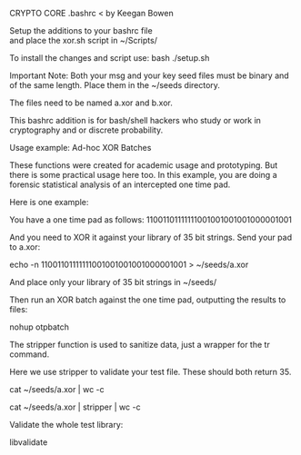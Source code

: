 CRYPTO CORE .bashrc < by Keegan Bowen 

  Setup the additions to your bashrc file     
  and place the xor.sh script in ~/Scripts/   

To install the changes and script use:
bash ./setup.sh

Important Note:
Both your msg and your key seed files must
be binary and of the same length.
Place them in the ~/seeds directory.

The files need to be named a.xor and b.xor.

This bashrc addition is for bash/shell hackers 
who study or work in cryptography and or discrete probability.

Usage example: Ad-hoc XOR Batches

These functions were created for academic usage and prototyping. But there is
some practical usage here too. In this example, you are doing a forensic
statistical analysis of an intercepted one time pad. 

Here is one example:

You have a one time pad as follows:
11001101111111001001001001000001001

And you need to XOR it against your library of 35 bit strings.
Send your pad to a.xor:

echo -n 11001101111111001001001001000001001 > ~/seeds/a.xor

And place only your library of 35 bit strings in ~/seeds/

Then run an XOR batch against the one time pad, outputting the results to files:

nohup otpbatch

The stripper function is used to sanitize data, just a wrapper for the tr command.

Here we use stripper to validate your test file. These should both return 35.

cat ~/seeds/a.xor | wc -c

cat ~/seeds/a.xor | stripper | wc -c

Validate the whole test library:

libvalidate


